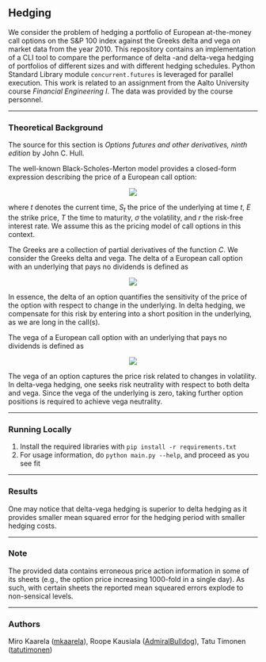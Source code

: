 ## Hedging

We consider the problem of hedging a portfolio of European at-the-money call options on the S&P 100 index against the Greeks delta and vega on market data from the year 2010. This repository contains an implementation of a CLI tool to compare the performance of delta -and delta-vega hedging of portfolios of different sizes and with different hedging schedules. Python Standard Library module ```concurrent.futures``` is leveraged for parallel execution. This work is related to an assignment from the Aalto University course *Financial Engineering I*. The data was provided by the course personnel.

----

### Theoretical Background 

The source for this section is *Options futures and other derivatives, ninth edition* by John C. Hull.

The well-known Black-Scholes-Merton model provides a closed-form expression describing the price of a European call option:

<p align="center">
   <img src="https://latex.codecogs.com/svg.image?\begin{align*}C(t,&space;S_t;&space;E,&space;T;&space;\sigma)&space;&=&space;S_t&space;\,&space;\mathcal{N}(d_1)&space;-&space;E&space;e^{-r(T-t)}&space;\mathcal{N}(d_2),\\&space;d_1&space;&=&space;\frac{\ln(S_t/E)&space;&plus;&space;(r&space;&plus;&space;\sigma^2/2)(T-t)}{\sigma&space;\sqrt{T-t}},&space;\\&space;d_2&space;&=&space;d_1&space;-&space;\sigma&space;\sqrt{T-t},&space;\\&space;\mathcal{N}(x)&space;&=&space;\frac{1}{2\pi}\int_{-\infty}^x&space;e^{-u^2/2}&space;\,&space;\mathrm{d}u,&space;\end{align*}"/>
</p>

<p>
where <i>t</i> denotes the current time, <i>S<sub>t</sub></i> the price of the underlying at time <i>t</i>, <i>E</i> the strike price, <i>T</i> the time to maturity, <i>σ</i> the volatility, and <i>r</i> the risk-free interest rate. We assume this as the pricing model of call options in this context.
</p>

<p>
The Greeks are a collection of partial derivatives of the function <i>C</i>. We consider the Greeks delta and vega. The delta of a European call option with an underlying that pays no dividends is defined as
</p>

<p align="center">
   <img src="https://latex.codecogs.com/svg.image?\Delta&space;=&space;\frac{\partial&space;C}{\partial&space;S_t}&space;=&space;\mathcal{N}(d_1)."/>
</p>

In essence, the delta of an option quantifies the sensitivity of the price of the option with respect to change in
the underlying. In delta hedging, we compensate for this risk by entering into a short position in the underlying, as we are long in the call(s).

The vega of a European call option with an underlying that pays no dividends is defined as

<p align="center">
   <img src="https://latex.codecogs.com/svg.image?\mathcal{V}&space;=&space;\frac{\partial&space;C}{\partial&space;\sigma}&space;=&space;S_t&space;\sqrt{T-t}&space;\,&space;\mathcal{N}'(d_1)."/>
</p>

The vega of an option captures the price risk related to changes in volatility. In delta-vega hedging, one seeks risk neutrality with respect to both delta and vega. Since the vega of the underlying is zero, taking further option positions is required to achieve vega neutrality.

----

### Running Locally

   1. Install the required libraries with ```pip install -r requirements.txt```
   2. For usage information, do ```python main.py --help```, and proceed as you see fit

----

### Results

One may notice that delta-vega hedging is superior to delta hedging as it provides smaller mean squared error for the hedging period with smaller hedging costs.

----

### Note

The provided data contains erroneous price action information in some of its sheets (e.g., the option price increasing 1000-fold in a single day). As such, with certain sheets the reported mean squeared errors explode to non-sensical levels.

----

### Authors

Miro Kaarela ([mkaarela](https://github.com/mkaarela)), Roope Kausiala ([AdmiralBulldog](https://github.com/AdmiralBulldog)), Tatu Timonen ([tatutimonen](https://github.com/timonent))
